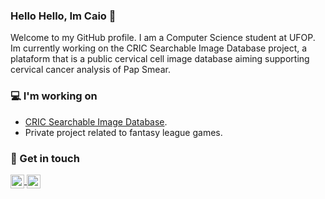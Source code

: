 ### Hello Hello, Im Caio 👋

Welcome to my GitHub profile. I am a Computer Science student at UFOP. Im currently working on the CRIC Searchable Image Database project, 
a plataform that is a public cervical cell image database aiming supporting cervical cancer analysis of Pap Smear.

### 💻 I'm working on
- <a href="https://playground.database.cric.com.br/">CRIC Searchable Image Database</a>.
- Private project related to fantasy league games.

### 💬 Get in touch
<a href="https://www.linkedin.com/in/caio-costa-84134a160/">
  <img align="center" alt="Darshan's Linkdein" width="22px" src="https://cdn.jsdelivr.net/npm/simple-icons@v3/icons/linkedin.svg" />
</a>
<a href="https://github.com/costascaio">
  <img align="center" alt="Darshan's Github" width="22px" src="https://cdn.jsdelivr.net/npm/simple-icons@v3/icons/github.svg" />
</a>